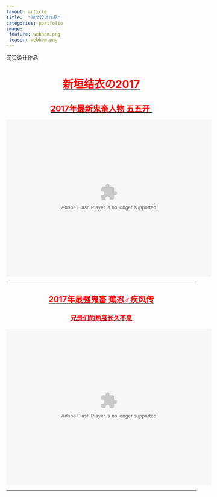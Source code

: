 ```yaml
---
layout: article
title:  "网页设计作品"
categories: portfolio
image: 
 feature: webhom.png
 teaser: webhom.png
---
```

网页设计作品

<div class="text" style="text-align:center"><a class="hover-black" href=""><font color="red"><h1>新垣结衣の2017</h1>
<h2>2017年最新鬼畜人物 五五开 ​​​​</h2>
<center><embed height="415" width="544" quality="high" allowfullscreen="true" type="application/x-shockwave-flash" src="//static.hdslb.com/miniloader.swf" flashvars="aid=17341453&page=1" pluginspage="//www.adobe.com/shockwave/download/download.cgi?P1_Prod_Version=ShockwaveFlash"></embed></center>
<hr />

<h2>2017年最强鬼畜 蕉忍♂疾风传</h2>
<h3>兄贵们的热度长久不息</h3>
<center><embed height="415" width="544" quality="high" allowfullscreen="true" type="application/x-shockwave-flash" src="//static.hdslb.com/miniloader.swf" flashvars="aid=11009508&page=1" pluginspage="//www.adobe.com/shockwave/download/download.cgi?P1_Prod_Version=ShockwaveFlash"></embed></center>
<hr />

